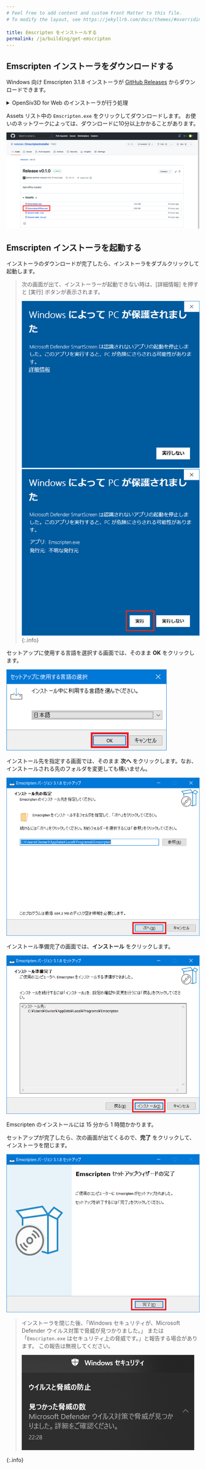 ```yaml
---
# Feel free to add content and custom Front Matter to this file.
# To modify the layout, see https://jekyllrb.com/docs/themes/#overriding-theme-defaults

title: Emscripten をインストールする
permalink: /ja/building/get-emscripten
---
```


## Emscripten インストーラをダウンロードする

Windows 向け Emscripten 3.1.8 インストーラが [GitHub Releases](https://github.com/nokotan/EmscriptenInstaller/releases/latest) からダウンロードできます。

<details markdown="block"><summary>OpenSiv3D for Web のインストーラが行う処理</summary>

インストーラは次のツールをお使いの開発環境にダウンロードします。

- Emscripten 3.1.8
- Clang Compiler Front End
- Node
- Python

</details>

Assets リスト中の `Emscripten.exe` をクリックしてダウンロードします。
お使いのネットワークによっては、ダウンロードに10分以上かかることがあります。

![EmscriptenInstallerGitHub](/assets/img/building/install-emscripten/EmscriptenInstallerGitHub.png)

## Emscripten インストーラを起動する

インストーラのダウンロードが完了したら、インストーラをダブルクリックして起動します。

> 次の画面が出て、インストーラーが起動できない時は、\[詳細情報\] を押すと \[実行\] ボタンが表示されます。
>
> ![SmartScreen1](/assets/img/building/install-siv3d/SmartScreenGuard1.png)
> ![SmartScreen2](/assets/img/building/install-emscripten/smart-screen-guard-again.png)
{:.info}

セットアップに使用する言語を選択する画面では、そのまま **OK** をクリックします。

![EmscriptenInstaller1.png](/assets/img/building/install-emscripten/EmscriptenInstaller1.png)

インストール先を指定する画面では、そのまま **次へ** をクリックします。なお、インストールされる先のフォルダを変更しても構いません。

![EmscriptenInstaller2.png](/assets/img/building/install-emscripten/EmscriptenInstaller2.png)

インストール準備完了の画面では、**インストール** をクリックします。

![EmscriptenInstaller3.png](/assets/img/building/install-emscripten/EmscriptenInstaller3.png)

Emscripten のインストールには 15 分から 1 時間かかります。

セットアップが完了したら、次の画面が出てくるので、**完了** をクリックして、インストーラを閉じます。

![EmscriptenInstaller4.png](/assets/img/building/install-emscripten/EmscriptenInstaller4.png)

>
> インストーラを閉じた後、「Windows セキュリティが、Microsoft Defender ウイルス対策で脅威が見つかりました。」
> または「`Emscripten.exe` はセキュリティ上の脅威です。」と報告する場合があります。
> この報告は無視してください。
>
> ![EmscriptenInstaller5.png](/assets/img/building/install-emscripten/EmscriptenInstaller5.png)
>
{:.info}
